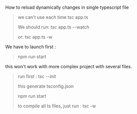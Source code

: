 How to reload dynamically changes in single typescript file 
> we can't use each time tsc app.ts
>  
> We should run: tsc app.ts --watch
> 
> or: tsc app.ts -w

We have to launch first : 
> npm run start


this won't work with more complex project with several files.
> run first : tsc --init
> 
> this generate tsconfig.json
> 
> npm run start
> 
> to compile all ts files, just run : tsc -w
